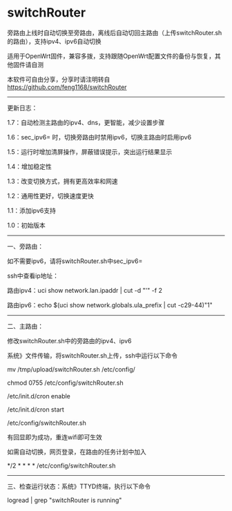 # switchRouter

旁路由上线时自动切换至旁路由，离线后自动切回主路由（上传switchRouter.sh的路由），支持ipv4、ipv6自动切换

适用于OpenWrt固件，兼容多拨，支持跟随OpenWrt配置文件的备份与恢复，其他固件请自测

本软件可自由分享，分享时请注明转自 https://github.com/feng1168/switchRouter

-------------------------

更新日志：

1.7：自动检测主路由的ipv4、dns，更智能，减少设置步骤

1.6：sec_ipv6= 时，切换旁路由时禁用ipv6，切换主路由时启用ipv6

1.5：运行时增加清屏操作，屏蔽错误提示，突出运行结果显示

1.4：增加稳定性

1.3：改变切换方式，拥有更高效率和网速

1.2：通用性更好，切换速度更快

1.1：添加ipv6支持

1.0：初始版本

-------------------------

一、旁路由：

如不需要ipv6，请将switchRouter.sh中sec_ipv6=

ssh中查看ip地址：

路由ipv4：uci show network.lan.ipaddr | cut -d "'" -f 2

路由ipv6：echo $(uci show network.globals.ula_prefix | cut -c29-44)"1"

-------------------------

二、主路由：

修改switchRouter.sh中的旁路由的ipv4、ipv6

系统》文件传输，将switchRouter.sh上传，ssh中运行以下命令

mv /tmp/upload/switchRouter.sh /etc/config/

chmod 0755 /etc/config/switchRouter.sh

/etc/init.d/cron enable

/etc/init.d/cron start

/etc/config/switchRouter.sh

有回显即为成功，重连wifi即可生效

如需自动切换，网页登录，在路由的任务计划中加入

*/2 * * * * /etc/config/switchRouter.sh

-------------------------

三、检查运行状态：系统》TTYD终端，执行以下命令

logread | grep "switchRouter is running"
